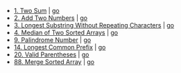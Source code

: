 - [1. Two Sum](https://leetcode.com/problems/two-sum/)
  | [go](0000/0001.%20Two%20Sum/go/main.go)
- [2. Add Two Numbers](https://leetcode.com/problems/add-two-numbers/)
  | [go](0000/0002.%20Add%20Two%20Numbers/go/main.go)
- [3. Longest Substring Without Repeating Characters](https://leetcode.com/problems/longest-substring-without-repeating-characters/)
  | [go](0000/0003.%20Longest%20Substring%20Without%20Repeating%20Characters/go/main.go)
- [4. Median of Two Sorted Arrays](https://leetcode.com/problems/median-of-two-sorted-arrays/)
  | [go](0000/0004.%20Median%20of%20Two%20Sorted%20Arrays/go/main.go)
- [9. Palindrome Number](https://leetcode.com/problems/palindrome-number/)
  | [go](0000/0009.%20Palindrome%20Number/go/main.go)
- [14. Longest Common Prefix](https://leetcode.com/problems/longest-common-prefix/)
  | [go](0000/0014.%20Longest%20Common%20Prefix/go/main.go)
- [20. Valid Parentheses](https://leetcode.com/problems/valid-parentheses/)
  | [go](0000/0020.%20Valid%20Parentheses/go/main.go)
- [88. Merge Sorted Array](https://leetcode.com/problems/merge-sorted-array/)
  | [go](0000/0088.%20Merge%20Sorted%20Array/go/main.go)
